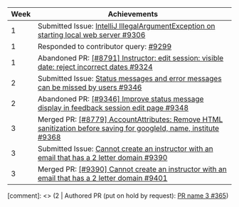 Week | Achievements
---- | ------------
1 | Submitted Issue: [IntelliJ IllegalArgumentException on starting local web server #9306](https://github.com/TEAMMATES/teammates/issues/9306)
1 | Responded to contributor query: [#9299](https://github.com/TEAMMATES/teammates/issues/9299#issuecomment-451649894)
1 | Abandoned PR: [[#8791] Instructor: edit session: visible date: reject incorrect dates #9324](https://github.com/TEAMMATES/teammates/pull/9324)
2 | Submitted Issue: [Status messages and error messages can be missed by users #9346](https://github.com/TEAMMATES/teammates/issues/9346)
2 | Abandoned PR: [[#9346] Improve status message display in feedback session edit page #9348](https://github.com/TEAMMATES/teammates/pull/9348)
3 | Merged PR: [[#8779] AccountAttributes: Remove HTML sanitization before saving for googleId, name, institute #9368](https://github.com/TEAMMATES/teammates/pull/9368)
3 | Submitted Issue: [Cannot create an instructor with an email that has a 2 letter domain #9390](https://github.com/TEAMMATES/teammates/issues/9390)
3 | Merged PR: [[#9390] Cannot create an instructor with an email that has a 2 letter domain #9401](https://github.com/TEAMMATES/teammates/pull/9401)

[comment]: <> (2 | Authored PR (put on hold by request): [PR name 3 #365]())